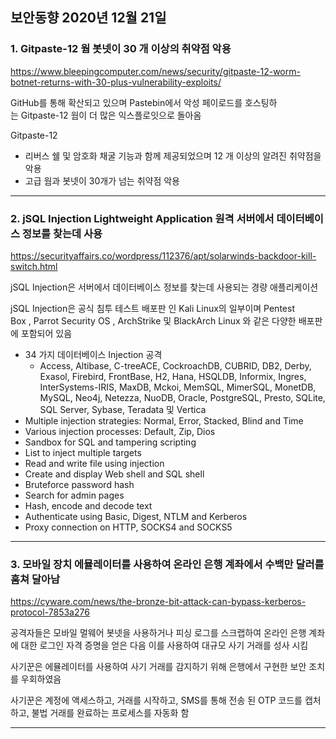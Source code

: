 ## 보안동향 2020년 12월 21일  

  
### 1. Gitpaste-12 웜 봇넷이 30 개 이상의 취약점 악용
  
  
https://www.bleepingcomputer.com/news/security/gitpaste-12-worm-botnet-returns-with-30-plus-vulnerability-exploits/  
  
   
GitHub를 통해 확산되고 있으며 Pastebin에서 악성 페이로드를 호스팅하는 Gitpaste-12 웜이 더 많은 익스플로잇으로 돌아옴   
  
Gitpaste-12  
- 리버스 쉘 및 암호화 채굴 기능과 함께 제공되었으며 12 개 이상의 알려진 취약점을 악용  
- 고급 웜과 봇넷이 30개가 넘는 취약점 악용  
  
  
---


### 2. jSQL Injection Lightweight Application 원격 서버에서 데이터베이스 정보를 찾는데 사용 
   
  
https://securityaffairs.co/wordpress/112376/apt/solarwinds-backdoor-kill-switch.html  
  
  
jSQL Injection은 서버에서 데이터베이스 정보를 찾는데 사용되는 경량 애플리케이션     
    
  
jSQL Injection은 공식 침투 테스트 배포판 인 Kali Linux의 일부이며 Pentest Box , Parrot Security OS , ArchStrike 및 BlackArch Linux 와 같은 다양한 배포판에 포함되어 있음    

- 34 가지 데이터베이스 Injection 공격
    - Access, Altibase, C-treeACE, CockroachDB, CUBRID, DB2, Derby, Exasol, Firebird, FrontBase, H2, Hana, HSQLDB, Informix, Ingres, InterSystems-IRIS, MaxDB, Mckoi, MemSQL, MimerSQL, MonetDB, MySQL, Neo4j, Netezza, NuoDB, Oracle, PostgreSQL, Presto, SQLite, SQL Server, Sybase, Teradata 및 Vertica    
- Multiple injection strategies: Normal, Error, Stacked, Blind and Time  
- Various injection processes: Default, Zip, Dios  
- Sandbox for SQL and tampering scripting  
- List to inject multiple targets  
- Read and write file using injection  
- Create and display Web shell and SQL shell  
- Bruteforce password hash  
- Search for admin pages  
- Hash, encode and decode text  
- Authenticate using Basic, Digest, NTLM and Kerberos  
- Proxy connection on HTTP, SOCKS4 and SOCKS5  
  
  
---
  
  
### 3. 모바일 장치 에뮬레이터를 사용하여 온라인 은행 계좌에서 수백만 달러를 훔쳐 달아남  

  
https://cyware.com/news/the-bronze-bit-attack-can-bypass-kerberos-protocol-7853a276      
    
  
공격자들은 모바일 멀웨어 봇넷을 사용하거나 피싱 로그를 스크랩하여 온라인 은행 계좌에 대한 로그인 자격 증명을 얻은 다음 이를 사용하여 대규모 사기 거래를 성사 시킴
   
사기꾼은 에뮬레이터를 사용하여 사기 거래를 감지하기 위해 은행에서 구현한 보안 조치를 우회하였음 

사기꾼은 계정에 액세스하고, 거래를 시작하고, SMS를 통해 전송 된 OTP 코드를 캡처하고, 불법 거래를 완료하는 프로세스를 자동화 함
   
   
---
